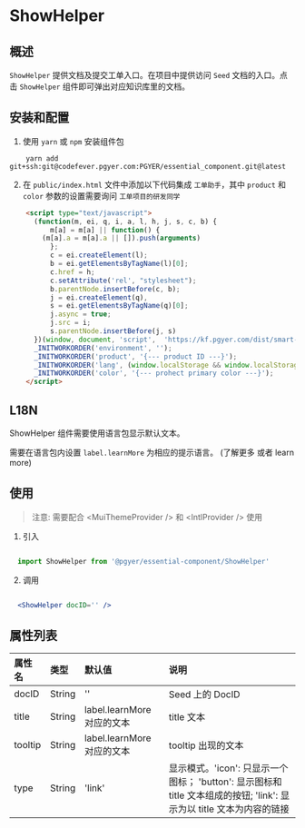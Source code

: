 # ShowHelper

## 概述

`ShowHelper` 提供文档及提交工单入口。在项目中提供访问 `Seed` 文档的入口。点击 `ShowHelper` 组件即可弹出对应知识库里的文档。

## 安装和配置

1. 使用 `yarn` 或 `npm` 安装组件包

```shell
    yarn add git+ssh:git@codefever.pgyer.com:PGYER/essential_component.git@latest
```

2. 在 `public/index.html` 文件中添加以下代码集成 `工单助手`，其中 `product` 和 `color` 参数的设置需要询问 `工单项目的研发同学`

```html
    <script type="text/javascript">
      (function(m, ei, q, i, a, l, h, j, s, c, b) {
          m[a] = m[a] || function() {
        (m[a].a = m[a].a || []).push(arguments)
          };
          c = ei.createElement(l);
          b = ei.getElementsByTagName(l)[0];
          c.href = h;
          c.setAttribute('rel', "stylesheet");
          b.parentNode.insertBefore(c, b);
          j = ei.createElement(q),
          s = ei.getElementsByTagName(q)[0];    
          j.async = true;    
          j.src = i;    
          s.parentNode.insertBefore(j, s)
      })(window, document, 'script',  'https://kf.pgyer.com/dist/smart-online.js', '_INITWORKORDER', 'link', 'https://kf.pgyer.com/dist/smart-online.css');
      _INITWORKORDER('environment', '');
      _INITWORKORDER('product', '{--- product ID ---}');
      _INITWORKORDER('lang', (window.localStorage && window.localStorage.getItem('lang') === 'en-us') ? 2 : 1);
      _INITWORKORDER('color', '{--- prohect primary color ---}');
    </script>
```

## L18N

ShowHelper 组件需要使用语言包显示默认文本。

需要在语言包内设置 `label.learnMore` 为相应的提示语言。 (了解更多 或者 learn more)

## 使用

> 注意: 需要配合 &lt;MuiThemeProvider /&gt; 和 &lt;IntlProvider /&gt; 使用

1. 引入

```javascript

  import ShowHelper from '@pgyer/essential-component/ShowHelper'

```

2. 调用

```jsx

  <ShowHelper docID='' />

```

## 属性列表

| 属性名 | 类型 | 默认值 | 说明 |
| :---- | :---- | :---- | :---- |
| docID  | String | '' | Seed 上的 DocID |
| title  | String | label.learnMore 对应的文本 | title 文本 |
| tooltip  | String | label.learnMore 对应的文本 | tooltip 出现的文本 |
| type  | String | 'link' | 显示模式。'icon': 只显示一个图标； 'button': 显示图标和 title 文本组成的按钮; 'link': 显示为以 title 文本为内容的链接 |
